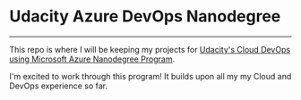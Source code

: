 # Udacity Azure DevOps Nanodegree
___

This repo is where I will be keeping my projects for [Udacity's Cloud DevOps using Microsoft Azure Nanodegree Program](https://www.udacity.com/course/cloud-devops-using-microsoft-azure-nanodegree--nd082). 

I'm excited to work through this program! It builds upon all my my Cloud and DevOps experience so far. 